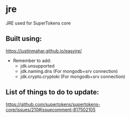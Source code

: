 # jre
JRE used for SuperTokens core

## Built using:
https://justinmahar.github.io/easyjre/
- Remember to add:
    - jdk.unsupported
    - jdk.naming.dns (For mongodb+srv connection)
    - jdk.crypto.cryptoki (For mongodb+srv connection)

## List of things to do to update:
https://github.com/supertokens/supertokens-core/issues/210#issuecomment-817502105
